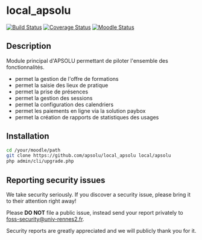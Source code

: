 # local_apsolu

[![Build Status](https://github.com/apsolu/local_apsolu/actions/workflows/moodle-ci.yml/badge.svg?branch=main)](https://github.com/apsolu/local_apsolu/actions)
[![Coverage Status](https://coveralls.io/repos/github/apsolu/local_apsolu/badge.svg?branch=main)](https://coveralls.io/github/apsolu/local_apsolu?branch=main)
[![Moodle Status](https://img.shields.io/badge/moodle-5.0-blue)](https://moodle.org)


## Description

Module principal d'APSOLU permettant de piloter l'ensemble des fonctionnalités.

* permet la gestion de l'offre de formations
* permet la saisie des lieux de pratique
* permet la prise de présences
* permet la gestion des sessions
* permet la configuration des calendriers
* permet les paiements en ligne via la solution paybox
* permet la création de rapports de statistiques des usages


## Installation

```bash
cd /your/moodle/path
git clone https://github.com/apsolu/local_apsolu local/apsolu
php admin/cli/upgrade.php
```


## Reporting security issues

We take security seriously. If you discover a security issue, please bring it
to their attention right away!

Please **DO NOT** file a public issue, instead send your report privately to
[foss-security@univ-rennes2.fr](mailto:foss-security@univ-rennes2.fr).

Security reports are greatly appreciated and we will publicly thank you for it.

